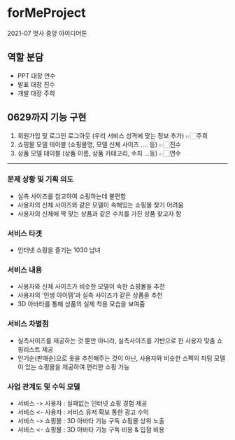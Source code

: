 # forMeProject
2021-07 멋사 중앙 아이디어톤 

## 역할 분담
- PPT 대장 연수
- 발표 대장 진수
- 개발 대장 주희

## 0629까지 기능 구현

1. 회원가입 및 로그인 로그아웃 (우리 서비스 성격에 맞는 정보 추가) 👉🏻주희
2. 쇼핑몰 모델 테이블 (쇼핑몰명, 모델 신체 사이즈 …. 등) 👉🏻진수
3. 상품 모델 테이블 (상품 이름, 상품 카테고리, 수치 …등) 👉🏻연수

---

### 문제 상황 및 기획 의도
-	실측 사이즈를 참고하여 쇼핑하는데 불편함
-	사용자의 신체 사이즈와 같은 모델이 속해있는 쇼핑몰 찾기 어려움
-	사용자의 신체에 딱 맞는 상품과 같은 수치를 가진 상품 찾고자 함

### 서비스 타겟
- 인터넷 쇼핑을 즐기는 1030 남녀

### 서비스 내용
-	사용자와 신체 사이즈가 비슷한 모델이 속한 쇼핑몰을 추천
-	사용자의 ‘인생 아이템’과 실측 사이즈가 같은 상품을 추천
-	3D 아바타를 통해 상품의 실제 착용 모습을 보여줌

### 서비스 차별점
- 실측사이즈를 제공하는 것 뿐만 아니라, 실측사이즈를 기반으로 한 사용자 맞춤 쇼핑리스트 제공
- 인기순(판매순)으로 옷을 추천해주는 것이 아닌, 사용자와 비슷한 스펙의 피팅 모델이 있는 쇼핑몰을 제공하여 편리한 쇼핑 가능

### 사업 관계도 및 수익 모델

- 서비스 -> 사용자 : 실패없는 인터넷 쇼핑 경험 제공
- 서비스 <- 사용자 : 서비스 유저 확보 통한 광고 수익
- 서비스 -> 쇼핑몰 : 3D 아바타 기능 구독 쇼핑몰 상위 노출
- 서비스 <- 쇼핑몰 : 3D 아바타 기능 구독 비용 & 입점 비용
